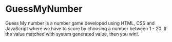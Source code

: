 # GuessMyNumber

Guess My number is a number game developed using HTML, CSS and JavaScript where we have to score by choosing a number between 1 - 20. If the value matched with system generated value, then you win!.

